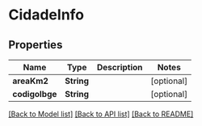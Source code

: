 # CidadeInfo

## Properties
Name | Type | Description | Notes
------------ | ------------- | ------------- | -------------
**areaKm2** | **String** |  | [optional] 
**codigoIbge** | **String** |  | [optional] 

[[Back to Model list]](../README.md#documentation-for-models) [[Back to API list]](../README.md#documentation-for-api-endpoints) [[Back to README]](../README.md)


